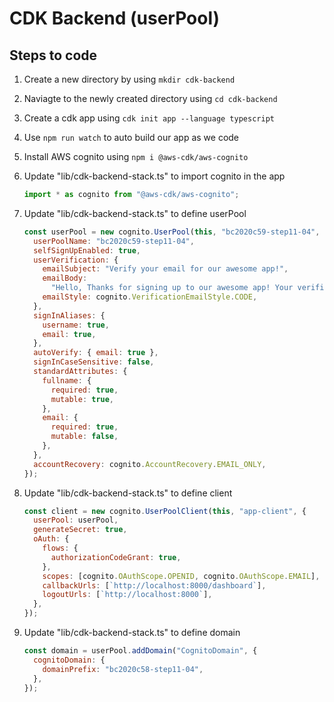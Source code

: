 # CDK Backend (userPool)

## Steps to code

1. Create a new directory by using `mkdir cdk-backend`
2. Naviagte to the newly created directory using `cd cdk-backend`
3. Create a cdk app using `cdk init app --language typescript`
4. Use `npm run watch` to auto build our app as we code
5. Install AWS cognito using `npm i @aws-cdk/aws-cognito`
6. Update "lib/cdk-backend-stack.ts" to import cognito in the app

   ```js
   import * as cognito from "@aws-cdk/aws-cognito";
   ```

7. Update "lib/cdk-backend-stack.ts" to define userPool

   ```js
   const userPool = new cognito.UserPool(this, "bc2020c59-step11-04", {
     userPoolName: "bc2020c59-step11-04",
     selfSignUpEnabled: true,
     userVerification: {
       emailSubject: "Verify your email for our awesome app!",
       emailBody:
         "Hello, Thanks for signing up to our awesome app! Your verification code is {####}",
       emailStyle: cognito.VerificationEmailStyle.CODE,
     },
     signInAliases: {
       username: true,
       email: true,
     },
     autoVerify: { email: true },
     signInCaseSensitive: false,
     standardAttributes: {
       fullname: {
         required: true,
         mutable: true,
       },
       email: {
         required: true,
         mutable: false,
       },
     },
     accountRecovery: cognito.AccountRecovery.EMAIL_ONLY,
   });
   ```

8. Update "lib/cdk-backend-stack.ts" to define client

   ```js
   const client = new cognito.UserPoolClient(this, "app-client", {
     userPool: userPool,
     generateSecret: true,
     oAuth: {
       flows: {
         authorizationCodeGrant: true,
       },
       scopes: [cognito.OAuthScope.OPENID, cognito.OAuthScope.EMAIL],
       callbackUrls: [`http://localhost:8000/dashboard`],
       logoutUrls: [`http://localhost:8000`],
     },
   });
   ```

9. Update "lib/cdk-backend-stack.ts" to define domain

   ```js
   const domain = userPool.addDomain("CognitoDomain", {
     cognitoDomain: {
       domainPrefix: "bc2020c58-step11-04",
     },
   });
   ```

